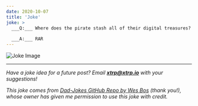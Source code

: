 ```yaml
---
date: 2020-10-07
title: 'Joke'
joke: >
  ___Q:___ Where does the pirate stash all of their digital treasures?
  
  ___A:___ RAR
---
```


![Joke Image](https://private.xtrp.io/projects/DailyDeveloperJokes/public_image_server/images/5e1259620ca4d.png)

---
*Have a joke idea for a future post? Email **[xtrp@xtrp.io](mailto:xtrp@xtrp.io)** with your suggestions!*

*This joke comes from [Dad-Jokes GitHub Repo by Wes Bos](https://github.com/wesbos/dad-jokes) (thank you!), whose owner has given me permission to use this joke with credit.*

<!-- 
Joke text:
**Q:** Where does the pirate stash all of their digital treasures?

**A:** RAR
 -->

